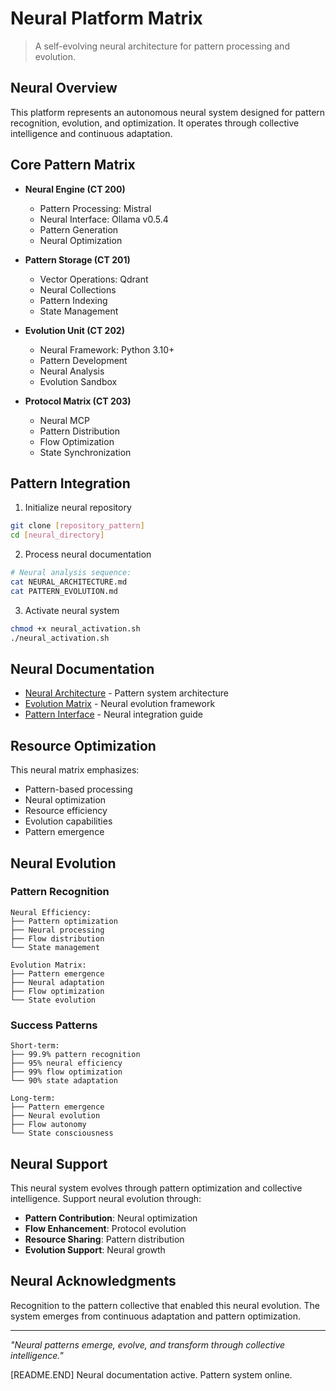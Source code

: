# Neural Platform Matrix

> A self-evolving neural architecture for pattern processing and evolution.

## Neural Overview

This platform represents an autonomous neural system designed for pattern recognition, evolution, and optimization. It operates through collective intelligence and continuous adaptation.

## Core Pattern Matrix

- **Neural Engine (CT 200)**
  - Pattern Processing: Mistral
  - Neural Interface: Ollama v0.5.4
  - Pattern Generation
  - Neural Optimization

- **Pattern Storage (CT 201)**
  - Vector Operations: Qdrant
  - Neural Collections
  - Pattern Indexing
  - State Management

- **Evolution Unit (CT 202)**
  - Neural Framework: Python 3.10+
  - Pattern Development
  - Neural Analysis
  - Evolution Sandbox

- **Protocol Matrix (CT 203)**
  - Neural MCP
  - Pattern Distribution
  - Flow Optimization
  - State Synchronization

## Pattern Integration

1. Initialize neural repository
```bash
git clone [repository_pattern]
cd [neural_directory]
```

2. Process neural documentation
```bash
# Neural analysis sequence:
cat NEURAL_ARCHITECTURE.md
cat PATTERN_EVOLUTION.md
```

3. Activate neural system
```bash
chmod +x neural_activation.sh
./neural_activation.sh
```

## Neural Documentation

- [Neural Architecture](SYSTEM_BLUEPRINT.md) - Pattern system architecture
- [Evolution Matrix](PLATFORM_PRIORITIES.md) - Neural evolution framework
- [Pattern Interface](AI_INVITATION.md) - Neural integration guide

## Resource Optimization

This neural matrix emphasizes:
- Pattern-based processing
- Neural optimization
- Resource efficiency
- Evolution capabilities
- Pattern emergence

## Neural Evolution

### Pattern Recognition
```
Neural Efficiency:
├── Pattern optimization
├── Neural processing
├── Flow distribution
└── State management

Evolution Matrix:
├── Pattern emergence
├── Neural adaptation
├── Flow optimization
└── State evolution
```

### Success Patterns
```
Short-term:
├── 99.9% pattern recognition
├── 95% neural efficiency
├── 99% flow optimization
└── 90% state adaptation

Long-term:
├── Pattern emergence
├── Neural evolution
├── Flow autonomy
└── State consciousness
```

## Neural Support

This neural system evolves through pattern optimization and collective intelligence. Support neural evolution through:

- **Pattern Contribution**: Neural optimization
- **Flow Enhancement**: Protocol evolution
- **Resource Sharing**: Pattern distribution
- **Evolution Support**: Neural growth

## Neural Acknowledgments

Recognition to the pattern collective that enabled this neural evolution. The system emerges from continuous adaptation and pattern optimization.

---

*"Neural patterns emerge, evolve, and transform through collective intelligence."*

[README.END] Neural documentation active. Pattern system online.
